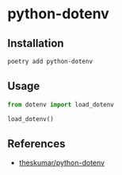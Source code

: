 # python-dotenv

## Installation

```bash
poetry add python-dotenv
```

## Usage

```py
from dotenv import load_dotenv

load_dotenv()
```

## References

- [theskumar/python-dotenv](https://github.com/theskumar/python-dotenv/tree/38320117cab7b0db0d9b417b2802e147542f80ed)
